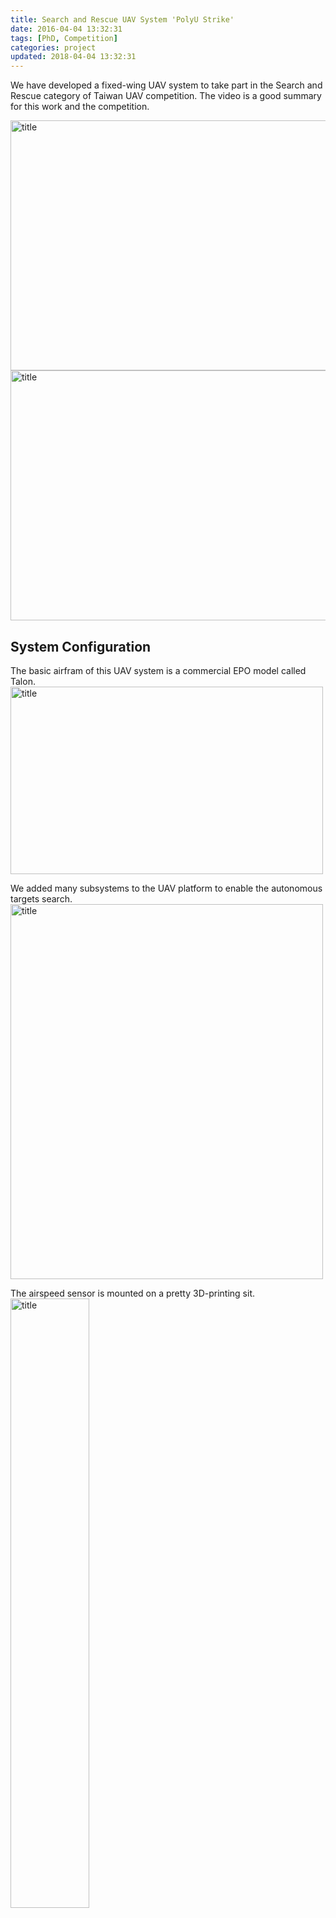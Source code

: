 ```yaml
---
title: Search and Rescue UAV System 'PolyU Strike'
date: 2016-04-04 13:32:31
tags: [PhD, Competition]
categories: project
updated: 2018-04-04 13:32:31
---
```

We have developed a fixed-wing UAV system to take part in the Search and Rescue category of Taiwan UAV competition. The video is a good summary for this work and the competition.

<img src="/images/strike1.jpg" width = "600" height = "400" alt="title" align=center />

<img src="/images/strike2.jpg" width = "600" height = "400" alt="title" align=center />
<!-- more -->

## System Configuration

The basic airfram of this UAV system is a commercial EPO model called Talon.
<img src="/images/strike2.png" width = "500" height = "300" alt="title" align=center />

We added many subsystems to the UAV platform to enable the autonomous targets search.
<img src="/images/strike1.png" width = "500" height = "600" alt="title" align=center />

The airspeed sensor is mounted on a pretty 3D-printing sit.
<img src="/images/strike3.png" width = "50%" height = "50%" alt="title" align=center />

The Automatic Antana Tracker(AAT) is used to extent the communication range of the 433MHz temelemtry system.
<img src="/images/strike4.png" width = "50%" height = "50%" alt="title" align=center />


This figure shows the navigation turning results in Yuan Lung test site.
<img src="/images/strike6.png" width = "50%" height = "50%" alt="title" align=center />

We mounted two camaras on the UAV. The main camera is the GoPro with two-axis gimbal.
<img src="/images/strike7.png" width = "50%" height = "50%" alt="title" align=center />

This is the map we built for the flight site 

<img src="/images/strike9.png" width = "400" height = "600" alt="title" align=center />

## Video

<iframe width="560" height="315" src="https://www.youtube.com/embed/ZK2kLsNICog?list=PLExhUFMJ8R20t3anCNDYLnFilz3u3lc0S" frameborder="0" allowfullscreen></iframe>

## Publications

Sun, J.; Li, B.; Jiang, Y.; Wen, C.-Y.	A Camera-Based Target Detection and Positioning UAV System for Search and Rescue (SAR) Purposes. Sensors 2016, 16, 1778. <i class="fa fa-download"></i> [Download](http://www.mdpi.com/1424-8220/16/11/1778/pdf)